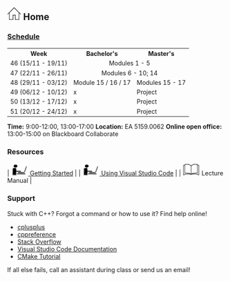 ## [![Home](img/home.jpg)](https://rugtres.github.io/programming4biologists/) Home

### [Schedule](https://rugtres.github.io/programming4biologists/schedule)

<table>
  <tr>
    <th>Week</th>
    <th>Bachelor's</th>
    <th>Master's</th>
  </tr>
  <tr>
    <td>46 (15/11 - 19/11)</td>
    <td colspan="2" style="text-align:center">Modules 1 - 5</td>
  </tr>
  <tr>
    <td>47 (22/11 - 26/11)</td>
    <td colspan="2" style="text-align:center">Modules 6 - 10; 14</td>
  </tr>
  <tr>
    <td>48 (29/11 - 03/12)</td>
    <td>Module 15 / 16 / 17</td>
    <td>Modules 15 - 17</td>
  </tr>
  <tr>
    <td>49 (06/12 - 10/12)</td>
    <td>x</td>
    <td>Project</td>
  </tr>
  <tr>
    <td>50 (13/12 - 17/12)</td>
    <td>x</td>
    <td>Project</td>
  </tr>
  <tr>
    <td>51 (20/12 - 24/12)</td>
    <td>x</td>
    <td>Project</td>
  </tr>
</table>

**Time:** 9:00-12:00, 13:00-17:00
**Location:** EA 5159.0062 
**Online open office:** 13:00-15:00 on Blackboard Collaborate

### Resources

| [![laptop](img/laptop.png) Getting Started](https://rugtres.github.io/programming4biologists/getting-started) | 
| [![laptop](img/laptop.png) Using Visual Studio Code](https://rugtres.github.io/programming4biologists/using-vs-code) | 
| ![book](img/book.png) Lecture Manual |


### Support

Stuck with C++? Forgot a command or how to use it? Find help online!

- [cplusplus](https://www.cplusplus.com/)
- [cppreference](https://en.cppreference.com/w/)
- [Stack Overflow](https://stackoverflow.com/questions/tagged/c%2B%2B)
- [Visual Studio Code Documentation](https://code.visualstudio.com/docs)
- [CMake Tutorial](https://cmake.org/cmake/help/v3.22/guide/tutorial/index.html)

If all else fails, call an assistant during class or send us an email!
